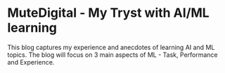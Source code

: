 # MuteDigital - My Tryst with AI/ML learning

This blog captures my experience and anecdotes of learning AI and ML topics. The blog will focus on 3 main aspects of ML - Task, Performance and Experience.




